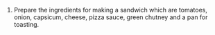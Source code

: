 1. Prepare the ingredients for making a sandwich which are tomatoes, onion, capsicum, cheese, pizza sauce, green chutney and a pan for toasting.

